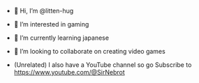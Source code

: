 - 👋 Hi, I’m @litten-hug
- 👀 I’m interested in gaming
- 🌱 I’m currently learning japanese
- 💞️ I’m looking to collaborate on creating video games




- (Unrelated) I also have a YouTube channel so go Subscribe to https://www.youtube.com/@SirNebrot

<!---
litten-hug/litten-hug is a ✨ special ✨ repository because its `README.md` (this file) appears on your GitHub profile.
You can click the Preview link to take a look at your changes.
--->
